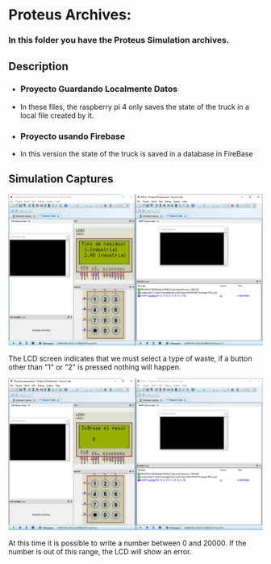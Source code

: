 <h1>Proteus Archives: </h1>

<h3>In this folder you have the Proteus Simulation archives.</h3>
<h2>Description</h2>

<ul>
  <li><h3>Proyecto Guardando Localmente Datos </h3></li>
  <li> In these files, the raspberry pi 4 only saves the state of the truck in a local file created by it. </li>
  <li><h3>Proyecto usando Firebase </h3></li>
  <li>In this version the state of the truck is saved in a database in FireBase</li>
</ul>

<h2>Simulation Captures</h2>

![alt text](https://github.com/DylanEstrella/SE_Project/blob/main/IMG/Step%201.png)

<p>The LCD screen indicates that we must select a type of waste, if a button other than "1" or "2" is pressed nothing will happen.  </p>

![alt text](https://github.com/DylanEstrella/SE_Project/blob/main/IMG/Step2.png)

<p> At this time it is possible to write a number between 0 and 20000. 
If the number is out of this range, the LCD will show an error.   </p>

